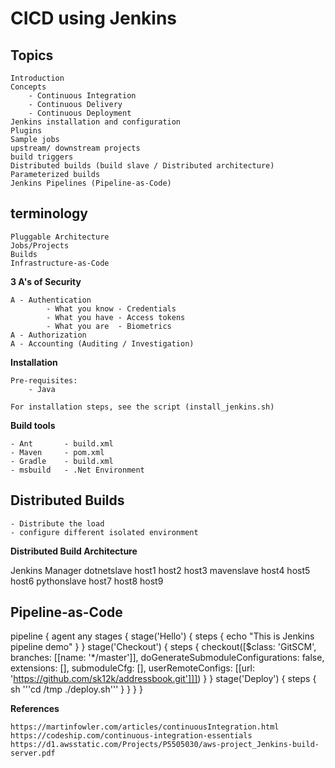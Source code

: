 # CICD using Jenkins

## Topics

    Introduction
    Concepts
        - Continuous Integration
        - Continuous Delivery
        - Continuous Deployment
    Jenkins installation and configuration
    Plugins
    Sample jobs
    upstream/ downstream projects
    build triggers
    Distributed builds (build slave / Distributed architecture)    
    Parameterized builds
    Jenkins Pipelines (Pipeline-as-Code)
     

## terminology

    Pluggable Architecture
    Jobs/Projects
    Builds
    Infrastructure-as-Code
    

**3 A's of Security**

    A - Authentication
            - What you know - Credentials
            - What you have - Access tokens 
            - What you are  - Biometrics
    A - Authorization
    A - Accounting (Auditing / Investigation)


**Installation**

    Pre-requisites:
        - Java

    For installation steps, see the script (install_jenkins.sh)


**Build tools**

    - Ant       - build.xml
    - Maven     - pom.xml
    - Gradle    - build.xml
    - msbuild   - .Net Environment

## Distributed Builds
    - Distribute the load
    - configure different isolated environment

**Distributed Build Architecture**

Jenkins Manager
    dotnetslave
        host1
        host2
        host3
    mavenslave
        host4
        host5
        host6
    pythonslave
        host7
        host8
        host9


## Pipeline-as-Code

pipeline {
    agent any
    stages {
        stage('Hello') {
            steps {
                echo "This is Jenkins pipeline demo"
            }
        }
        stage('Checkout') {
            steps {
                checkout([$class: 'GitSCM', branches: [[name: '*/master']], doGenerateSubmoduleConfigurations: false, extensions: [], submoduleCfg: [], userRemoteConfigs: [[url: 'https://github.com/sk12k/addressbook.git']]])
            }
        }
        stage('Deploy') {
            steps {
                sh '''cd /tmp
                ./deploy.sh'''
            }
        }
    }
}


**References**

    https://martinfowler.com/articles/continuousIntegration.html
    https://codeship.com/continuous-integration-essentials
    https://d1.awsstatic.com/Projects/P5505030/aws-project_Jenkins-build-server.pdf

